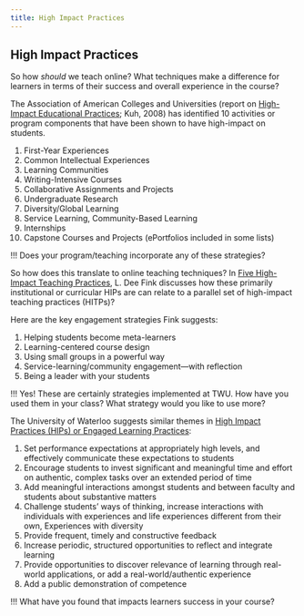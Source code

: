 ```yaml
---
title: High Impact Practices
---
```


## High Impact Practices

So how *should* we teach online?  What techniques make a difference for learners in terms of their success and overall experience in the course?

The Association of American Colleges and Universities (report on [High-Impact Educational Practices](https://carleton.ca/viceprovost/wp-content/uploads/kuh_2008_brief_overview.pdf); Kuh, 2008) has identified 10 activities or program components that have been shown to have high-impact on students.

1. First-Year Experiences
1. Common Intellectual Experiences
1. Learning Communities
1. Writing-Intensive Courses
1. Collaborative Assignments and Projects
1. Undergraduate Research
1. Diversity/Global Learning
1. Service Learning, Community-Based Learning
1. Internships
1. Capstone Courses and Projects
(ePortfolios included in some lists)

!!! Does your program/teaching incorporate any of these strategies?

So how does this translate to online teaching techniques?  In [Five High-Impact Teaching Practices](https://files.eric.ed.gov/fulltext/EJ1104478.pdf), L. Dee Fink discusses how these primarily institutional or curricular HIPs are can relate to a parallel set of high-impact teaching practices (HITPs)?  

Here are the key engagement strategies Fink suggests:

1. Helping students become meta-learners
2. Learning-centered course design
3. Using small groups in a powerful way
4. Service-learning/community engagement—with reflection
5. Being a leader with your students

!!! Yes! These are certainly strategies implemented at TWU. How have you used them in your class?  What strategy would you like to use more? 

The University of Waterloo suggests similar themes in [High Impact Practices (HIPs) or Engaged Learning Practices](https://uwaterloo.ca/centre-for-teaching-excellence/support/integrative-learning/high-impact-practices-hips-or-engaged-learning-practices):

1. Set performance expectations at  appropriately high levels, and effectively communicate these expectations to students
1. Encourage students to invest significant and meaningful  time and effort on authentic, complex tasks over an extended period of time
1. Add meaningful interactions amongst students and between  faculty and students about  substantive matters
1. Challenge students’ ways of thinking, increase interactions with individuals with experiences and life experiences different from their own,  Experiences with diversity
1. Provide frequent, timely and constructive feedback
1. Increase periodic, structured opportunities to reflect and integrate learning
1. Provide opportunities to discover relevance of learning through real-world applications, or add a real-world/authentic experience
1. Add a public demonstration of competence

!!! What have you found that impacts learners success in your course?
